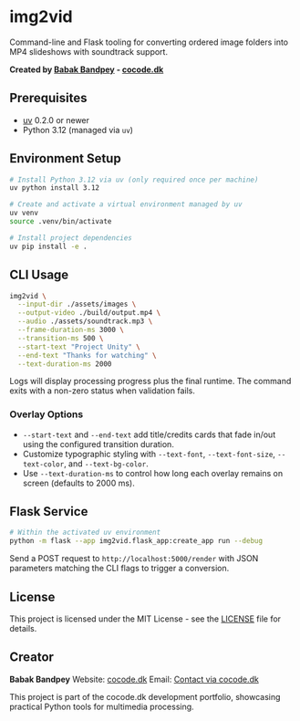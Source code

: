 # img2vid

Command-line and Flask tooling for converting ordered image folders into MP4 slideshows with soundtrack support.

**Created by [Babak Bandpey](https://cocode.dk) - [cocode.dk](https://cocode.dk)**

## Prerequisites
- [uv](https://github.com/astral-sh/uv) 0.2.0 or newer
- Python 3.12 (managed via `uv`)

## Environment Setup
```bash
# Install Python 3.12 via uv (only required once per machine)
uv python install 3.12

# Create and activate a virtual environment managed by uv
uv venv
source .venv/bin/activate

# Install project dependencies
uv pip install -e .
```

## CLI Usage
```bash
img2vid \
  --input-dir ./assets/images \
  --output-video ./build/output.mp4 \
  --audio ./assets/soundtrack.mp3 \
  --frame-duration-ms 3000 \
  --transition-ms 500 \
  --start-text "Project Unity" \
  --end-text "Thanks for watching" \
  --text-duration-ms 2000
```

Logs will display processing progress plus the final runtime. The command exits with a non-zero status when validation fails.

### Overlay Options
- `--start-text` and `--end-text` add title/credits cards that fade in/out using the configured transition duration.
- Customize typographic styling with `--text-font`, `--text-font-size`, `--text-color`, and `--text-bg-color`.
- Use `--text-duration-ms` to control how long each overlay remains on screen (defaults to 2000 ms).

## Flask Service
```bash
# Within the activated uv environment
python -m flask --app img2vid.flask_app:create_app run --debug
```

Send a POST request to `http://localhost:5000/render` with JSON parameters matching the CLI flags to trigger a conversion.

## License

This project is licensed under the MIT License - see the [LICENSE](LICENSE) file for details.

## Creator

**Babak Bandpey**
Website: [cocode.dk](https://cocode.dk)
Email: [Contact via cocode.dk](https://cocode.dk)

This project is part of the cocode.dk development portfolio, showcasing practical Python tools for multimedia processing.
